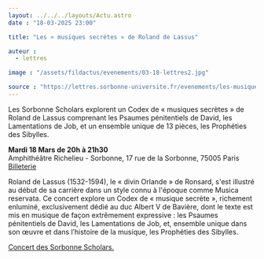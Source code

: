 ```yaml
---
layout: ../../../layouts/Actu.astro
date : "18-03-2025 23:00"

title: "Les « musiques secrètes » de Roland de Lassus"

auteur :
  - lettres

image : "/assets/fildactus/evenements/03-18-lettres2.jpg"

source : "https://lettres.sorbonne-universite.fr/evenements/les-musiques-secretes-de-roland-de-lassus"
---
```


Les Sorbonne Scholars explorent un Codex de « musiques secrètes » de Roland de Lassus comprenant les Psaumes pénitentiels de David, les Lamentations de Job, et un ensemble unique de 13 pièces, les Prophéties des Sibylles.

__Mardi 18 Mars de 20h à 21h30__  
Amphithéâtre Richelieu - Sorbonne, 17 rue de la Sorbonne, 75005 Paris  
[Billeterie](https://www.billetweb.fr/les-musiques-secretes-de-roland-de-lassus)

Roland de Lassus (1532-1594), le « divin Orlande » de Ronsard, s'est illustré au début de sa carrière dans un style connu à l'époque comme Musica reservata. Ce concert explore un Codex de « musique secrète », richement enluminé, exclusivement dédié au duc Albert V de Bavière, dont le texte est mis en musique de façon extrêmement expressive : les Psaumes pénitentiels de David, les Lamentations de Job, et, ensemble unique dans son œuvre et dans l’histoire de la musique, les Prophéties des Sibylles.

[Concert des Sorbonne Scholars.](https://sorbonnescholars.sorbonne-universite.fr/)
